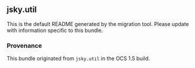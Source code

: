 
## jsky.util

This is the default README generated by the migration tool. Please update with information specific to this bundle.

### Provenance

This bundle originated from `jsky.util` in the OCS 1.5 build. 